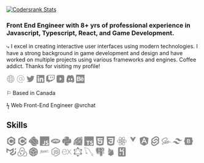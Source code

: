 [![Codersrank Stats](https://cr-ss-service.azurewebsites.net/api/ScreenShot?widget=summary&username=brucecantarim&show-avatar=false&style=--header-bg-color:%23000)](https://profile.codersrank.io/user/brucecantarim)
### Front End Engineer with 8+ yrs of professional experience in Javascript, Typescript, React, and Game Development.

⤷ I excel in creating interactive user interfaces using modern technologies. I have a strong background in game development and design and have worked on multiple projects using various frameworks and engines. Coffee addict. Thanks for visiting my profile!

 <a aligh="left" href="https://profile.codersrank.io/user/brucecantarim" target="_blank" rel="noreferrer noopener"><img src="https://raw.githubusercontent.com/0xShapeShifter/dev-story/master/public/images/socials/globe.svg" alt="Website" width="22" height="22" /></a> <a aligh="left" href="mailto:bruce@cantarim.com" target="_blank" rel="noreferrer noopener"><img src="https://raw.githubusercontent.com/0xShapeShifter/dev-story/master/public/images/socials/at.svg" alt="Email" width="22" height="22" /></a> <a aligh="left" href="https://twitter.com/brucecantarim" target="_blank" rel="noreferrer noopener"><img src="https://raw.githubusercontent.com/0xShapeShifter/dev-story/master/public/images/socials/twitter.svg" alt="Twitter" width="22" height="22" /></a> <a aligh="left" href="https://www.linkedin.com/in/brucecantarim" target="_blank" rel="noreferrer noopener"><img src="https://raw.githubusercontent.com/0xShapeShifter/dev-story/master/public/images/socials/linkedin.svg" alt="LinkedIn" width="22" height="22" /></a> <a aligh="left" href="https://www.twitch.tv/brucecantarim" target="_blank" rel="noreferrer noopener"><img src="https://raw.githubusercontent.com/0xShapeShifter/dev-story/master/public/images/socials/twitch.svg" alt="Twitch" width="22" height="22" /></a> <a aligh="left" href="https://www.youtube.com/brucecantarim" target="_blank" rel="noreferrer noopener"><img src="https://raw.githubusercontent.com/0xShapeShifter/dev-story/master/public/images/socials/youtube.svg" alt="YouTube" width="22" height="22" /></a> <a aligh="left" href="https://discord.com/user/Bruce#5859" target="_blank" rel="noreferrer noopener"><img src="https://raw.githubusercontent.com/0xShapeShifter/dev-story/master/public/images/socials/discord.svg" alt="Discord" width="22" height="22" /></a> <a aligh="left" href="https://www.behance.net/brucecantarim" target="_blank" rel="noreferrer noopener"><img src="https://raw.githubusercontent.com/0xShapeShifter/dev-story/master/public/images/socials/behance.svg" alt="Behance" width="22" height="22" /></a>  

⚐ Based in Canada

ϟ Web Front-End Engineer @vrchat

 ## Skills
   <a href="https://cplusplus.com" target="_blank" rel="noreferrer noopener"><img src="https://raw.githubusercontent.com/0xShapeShifter/dev-story/master/public/images/skills/core/cplus.svg" alt="C++" width="25" height="25" /></a> <a href="https://learn.microsoft.com/en-us/dotnet/csharp/" target="_blank" rel="noreferrer noopener"><img src="https://raw.githubusercontent.com/0xShapeShifter/dev-story/master/public/images/skills/core/csharp.svg" alt="C#" width="25" height="25" /></a> <a href="https://dart.dev" target="_blank" rel="noreferrer noopener"><img src="https://raw.githubusercontent.com/0xShapeShifter/dev-story/master/public/images/skills/core/dart.svg" alt="Dart" width="25" height="25" /></a> <a href="https://www.javascript.com" target="_blank" rel="noreferrer noopener"><img src="https://raw.githubusercontent.com/0xShapeShifter/dev-story/master/public/images/skills/core/javascript.svg" alt="JavaScript" width="25" height="25" /></a> <a href="https://www.php.net" target="_blank" rel="noreferrer noopener"><img src="https://raw.githubusercontent.com/0xShapeShifter/dev-story/master/public/images/skills/core/php.svg" alt="PHP" width="25" height="25" /></a> <a href="https://www.python.org" target="_blank" rel="noreferrer noopener"><img src="https://raw.githubusercontent.com/0xShapeShifter/dev-story/master/public/images/skills/core/python.svg" alt="Python" width="25" height="25" /></a> <a href="https://www.ruby-lang.org/en/" target="_blank" rel="noreferrer noopener"><img src="https://raw.githubusercontent.com/0xShapeShifter/dev-story/master/public/images/skills/core/ruby.svg" alt="Ruby" width="25" height="25" /></a> <a href="https://www.typescriptlang.org" target="_blank" rel="noreferrer noopener"><img src="https://raw.githubusercontent.com/0xShapeShifter/dev-story/master/public/images/skills/core/typescript.svg" alt="Typescript" width="25" height="25" /></a>  <a href="https://html.com/html5/" target="_blank" rel="noreferrer noopener"><img src="https://raw.githubusercontent.com/0xShapeShifter/dev-story/master/public/images/skills/frontend/html5.svg" alt="HTML5" width="25" height="25" /></a> <a href="https://css3.com" target="_blank" rel="noreferrer noopener"><img src="https://raw.githubusercontent.com/0xShapeShifter/dev-story/master/public/images/skills/frontend/css3.svg" alt="CSS3" width="25" height="25" /></a> <a href="https://reactjs.org" target="_blank" rel="noreferrer noopener"><img src="https://raw.githubusercontent.com/0xShapeShifter/dev-story/master/public/images/skills/frontend/react.svg" alt="React" width="25" height="25" /></a> <a href="https://vuejs.org" target="_blank" rel="noreferrer noopener"><img src="https://raw.githubusercontent.com/0xShapeShifter/dev-story/master/public/images/skills/frontend/vue.svg" alt="Vue" width="25" height="25" /></a> <a href="https://angularjs.org" target="_blank" rel="noreferrer noopener"><img src="https://raw.githubusercontent.com/0xShapeShifter/dev-story/master/public/images/skills/frontend/angular.svg" alt="Angular" width="25" height="25" /></a> <a href="http://svelte.dev" target="_blank" rel="noreferrer noopener"><img src="https://raw.githubusercontent.com/0xShapeShifter/dev-story/master/public/images/skills/frontend/svelte.svg" alt="Svelte" width="25" height="25" /></a> <a href="https://sass-lang.com" target="_blank" rel="noreferrer noopener"><img src="https://raw.githubusercontent.com/0xShapeShifter/dev-story/master/public/images/skills/frontend/sass.svg" alt="SASS" width="25" height="25" /></a> <a href="http://tailwindcss.com" target="_blank" rel="noreferrer noopener"><img src="https://raw.githubusercontent.com/0xShapeShifter/dev-story/master/public/images/skills/frontend/tailwind.svg" alt="Tailwind" width="25" height="25" /></a> <a href="https://getbootstrap.com" target="_blank" rel="noreferrer noopener"><img src="https://raw.githubusercontent.com/0xShapeShifter/dev-story/master/public/images/skills/frontend/bootstrap.svg" alt="Bootstrap" width="25" height="25" /></a> <a href="https://mui.com/material-ui/" target="_blank" rel="noreferrer noopener"><img src="https://raw.githubusercontent.com/0xShapeShifter/dev-story/master/public/images/skills/frontend/mui.svg" alt="Material UI" width="25" height="25" /></a> <a href="https://redux.js.org" target="_blank" rel="noreferrer noopener"><img src="https://raw.githubusercontent.com/0xShapeShifter/dev-story/master/public/images/skills/frontend/redux.svg" alt="Redux" width="25" height="25" /></a> <a href="https://webpack.js.org" target="_blank" rel="noreferrer noopener"><img src="https://raw.githubusercontent.com/0xShapeShifter/dev-story/master/public/images/skills/frontend/webpack.svg" alt="Webpack" width="25" height="25" /></a> <a href="https://babeljs.io" target="_blank" rel="noreferrer noopener"><img src="https://raw.githubusercontent.com/0xShapeShifter/dev-story/master/public/images/skills/frontend/babel.svg" alt="Babel" width="25" height="25" /></a>  <a href="https://nodejs.org" target="_blank" rel="noreferrer noopener"><img src="https://raw.githubusercontent.com/0xShapeShifter/dev-story/master/public/images/skills/backend/nodejs.svg" alt="NodeJS" width="25" height="25" /></a> <a href="http://expressjs.com" target="_blank" rel="noreferrer noopener"><img src="https://raw.githubusercontent.com/0xShapeShifter/dev-story/master/public/images/skills/backend/express.svg" alt="Express" width="25" height="25" /></a> <a href="https://graphql.org" target="_blank" rel="noreferrer noopener"><img src="https://raw.githubusercontent.com/0xShapeShifter/dev-story/master/public/images/skills/backend/graphql.svg" alt="GraphQL" width="25" height="25" /></a> <a href="https://www.mysql.com" target="_blank" rel="noreferrer noopener"><img src="https://raw.githubusercontent.com/0xShapeShifter/dev-story/master/public/images/skills/backend/mysql.svg" alt="MySQL" width="25" height="25" /></a> <a href="https://www.postgresql.org" target="_blank" rel="noreferrer noopener"><img src="https://raw.githubusercontent.com/0xShapeShifter/dev-story/master/public/images/skills/backend/postgresql.svg" alt="PostgreSQL" width="25" height="25" /></a> <a href="https://firebase.google.com" target="_blank" rel="noreferrer noopener"><img src="https://raw.githubusercontent.com/0xShapeShifter/dev-story/master/public/images/skills/backend/firebase.svg" alt="Firebase" width="25" height="25" /></a> <a href="https://www.heroku.com" target="_blank" rel="noreferrer noopener"><img src="https://raw.githubusercontent.com/0xShapeShifter/dev-story/master/public/images/skills/backend/heroku.svg" alt="Heroku" width="25" height="25" /></a>
